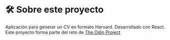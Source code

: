 # 🛠 Sobre este proyecto

Aplicación para generar un CV en formato Harvard. Desarrollado con React.
Este proyecto forma parte del reto de [The Odin Project](https://www.theodinproject.com/lessons/node-path-react-new-cv-application#project-solution)

